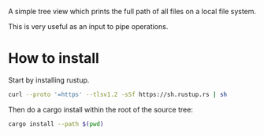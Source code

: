 A simple tree view which prints the full path of all files on a local file system.

This is very useful as an input to pipe operations.

# How to install
Start by installing rustup.
```bash
curl --proto '=https' --tlsv1.2 -sSf https://sh.rustup.rs | sh
```

Then do a cargo install within the root of the source tree:
```bash
cargo install --path $(pwd)
```
